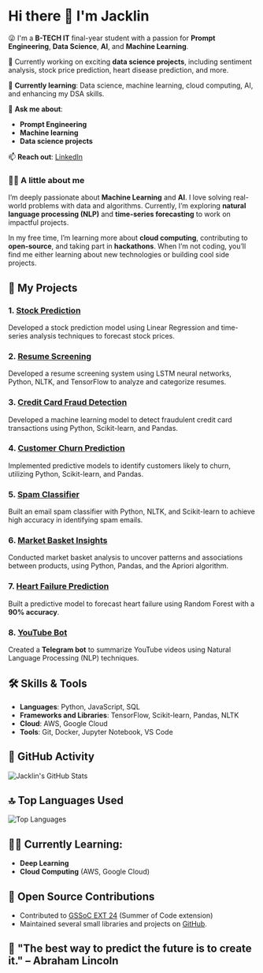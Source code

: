 # Hi there 👋 I'm Jacklin

😜 I'm a **B-TECH IT** final-year student with a passion for **Prompt Engineering**, **Data Science**, **AI**, and **Machine Learning**.

🔭 Currently working on exciting **data science projects**, including sentiment analysis, stock price prediction, heart disease prediction, and more.

🌱 **Currently learning**: Data science, machine learning, cloud computing, AI, and enhancing my DSA skills.

💬 **Ask me about**:
- **Prompt Engineering**
- **Machine learning**
- **Data science projects**

📫 **Reach out**: [LinkedIn](https://www.linkedin.com/in/jacklinsibiyal/)

### 🧑‍🎓 A little about me
I’m deeply passionate about **Machine Learning** and **AI**. I love solving real-world problems with data and algorithms. Currently, I’m exploring **natural language processing (NLP)** and **time-series forecasting** to work on impactful projects.

In my free time, I’m learning more about **cloud computing**, contributing to **open-source**, and taking part in **hackathons**. When I’m not coding, you’ll find me either learning about new technologies or building cool side projects.

## 🚀 My Projects

### 1. **[Stock Prediction](https://github.com/jacklinsibiyal/Stock_Prediction)**
Developed a stock prediction model using Linear Regression and time-series analysis techniques to forecast stock prices.

### 2. **[Resume Screening](https://github.com/jacklinsibiyal/ResumeScreening)**
Developed a resume screening system using LSTM neural networks, Python, NLTK, and TensorFlow to analyze and categorize resumes.

### 3. **[Credit Card Fraud Detection](https://github.com/jacklinsibiyal/My-Projects/blob/main/Credit_Card_Fraud_Detection.ipynb)**
Developed a machine learning model to detect fraudulent credit card transactions using Python, Scikit-learn, and Pandas.

### 4. **[Customer Churn Prediction](https://github.com/jacklinsibiyal/My-Projects/blob/main/Customer_Churn_Prediction.ipynb)**
Implemented predictive models to identify customers likely to churn, utilizing Python, Scikit-learn, and Pandas.

### 5. **[Spam Classifier](https://github.com/jacklinsibiyal/My-Projects/blob/main/spam-classifier.ipynb)**
Built an email spam classifier with Python, NLTK, and Scikit-learn to achieve high accuracy in identifying spam emails.

### 6. **[Market Basket Insights](https://github.com/jacklinsibiyal/Market-Basket-Insights)**
Conducted market basket analysis to uncover patterns and associations between products, using Python, Pandas, and the Apriori algorithm.

### 7. **[Heart Failure Prediction](https://github.com/jacklinsibiyal/heart_failure_prediction)**
Built a predictive model to forecast heart failure using Random Forest with a **90% accuracy**.

### 8. **[YouTube Bot](https://github.com/jacklinsibiyal/youtube_bot)**
Created a **Telegram bot** to summarize YouTube videos using Natural Language Processing (NLP) techniques.

## 🛠️ Skills & Tools
- **Languages**: Python, JavaScript, SQL
- **Frameworks and Libraries**: TensorFlow, Scikit-learn, Pandas, NLTK
- **Cloud**: AWS, Google Cloud
- **Tools**: Git, Docker, Jupyter Notebook, VS Code

## 📅 GitHub Activity

![Jacklin's GitHub Stats](https://github-readme-stats.vercel.app/api?username=jacklinsibiyal&show_icons=true&hide_title=true&count_private=true&hide=prs&theme=radical)

## 🔝 Top Languages Used

![Top Languages](https://github-readme-stats.vercel.app/api/top-langs/?username=jacklinsibiyal&langs_count=6&theme=radical)

## 🧑‍🎓 Currently Learning:
- **Deep Learning**
- **Cloud Computing** (AWS, Google Cloud)

## 🤝 Open Source Contributions
- Contributed to [GSSoC EXT 24](https://github.com/gsoc) (Summer of Code extension)
- Maintained several small libraries and projects on [GitHub](https://github.com/jacklinsibiyal).

## 💬 "The best way to predict the future is to create it." – **Abraham Lincoln**
